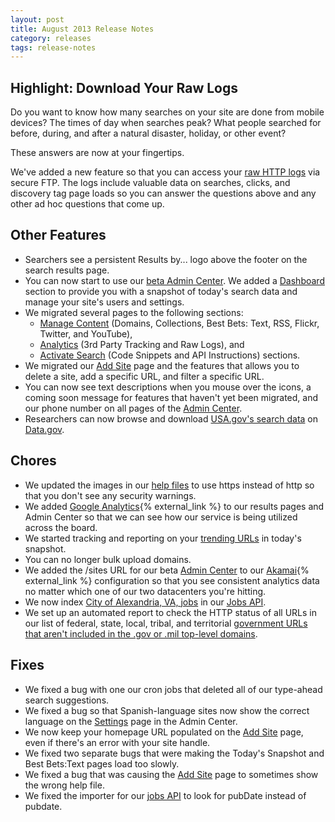 ```yaml
---
layout: post
title: August 2013 Release Notes
category: releases
tags: release-notes
---
```


## Highlight: Download Your Raw Logs

Do you want to know how many searches on your site are done from mobile devices? The times of day when searches peak? What people searched for before, during, and after a natural disaster, holiday, or other event?

These answers are now at your fingertips.

We've added a new feature so that you can access your [raw HTTP logs](/manual/raw-logs.html) via secure FTP. The logs include valuable data on searches, clicks, and discovery tag page loads so you can answer the questions above and any other ad hoc questions that come up.

## Other Features

* Searchers see a persistent Results by... logo above the footer on the search results page.
* You can now start to use our [beta Admin Center](https://search.usa.gov/sites/). We added a [Dashboard](/tagged/dashboard) section to provide you with a snapshot of today's search data and manage your site's users and settings.
* We migrated several pages to the following sections:
  * [Manage Content](/tagged/manage-content/) (Domains, Collections, Best Bets: Text, RSS, Flickr, Twitter, and YouTube),
  * [Analytics](/tagged/analytics/) (3rd Party Tracking and Raw Logs), and
  * [Activate Search](/tagged/activate-search/) (Code Snippets and API Instructions) sections.
* We migrated our [Add Site](/manual/add-site.html) page and the features that allows you to delete a site, add a specific URL, and filter a specific URL.
* You can now see text descriptions when you mouse over the icons, a coming soon message for features that haven't yet been migrated, and our phone number on all pages of the [Admin Center](https://search.usa.gov/sites/).
* Researchers can now browse and download [USA.gov's search data](https://explore.data.gov/Information-and-Communications/USA-gov-Search-Data/sarg-e9tw) on [Data.gov](http://www.data.gov/).


## Chores

* We updated the images in our [help files](/manual/index.html) to use https instead of http so that you don't see any security warnings.
* We added [Google Analytics](http://www.google.com/analytics/){% external_link %} to our results pages and Admin Center so that we can see how our service is being utilized across the board.
* We started tracking and reporting on your [trending URLs](/manual/site-overview.html) in today's snapshot.
* You can no longer bulk upload domains.
* We added the /sites URL for our beta [Admin Center](https://search.usa.gov/sites/) to our [Akamai](http://www.akamai.com/){% external_link %} configuration so that you see consistent analytics data no matter which one of our two datacenters you're hitting.
* We now index [ City of Alexandria, VA, jobs](http://api.usa.gov/jobs/search.json?organization_id=US-VA:CITY-ALEXANDRIA) in our [Jobs API](/developer/jobs.html).
* We set up an automated report to check the HTTP status of all URLs in our list of federal, state, local, tribal, and territorial [government URLs that aren't included in the .gov or .mil top-level domains](http://govt-urls.usa.gov/tematres/vocab/index.php).

## Fixes
* We fixed a bug with one our cron jobs that deleted all of our type-ahead search suggestions.
* We fixed a bug so that Spanish-language sites now show the correct language on the [Settings](/manual/settings.html) page in the Admin Center.
* We now keep your homepage URL populated on the [Add Site](/manual/add-site.html) page, even if there's an error with your site handle.
* We fixed two separate bugs that were making the Today's Snapshot and Best Bets:Text pages load too slowly.
* We fixed a bug that was causing the [Add Site](/manual/add-site.html) page to sometimes show the wrong help file.
* We fixed the importer for our [jobs API](/developer/jobs.html) to look for pubDate instead of pubdate.